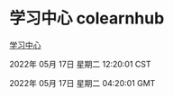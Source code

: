 # 学习中心 colearnhub
[学习中心](http://59.174.27.92:56308/colearnhub/)

2022年 05月 17日 星期二 12:20:01 CST

2022年 05月 17日 星期二 04:20:01 GMT
